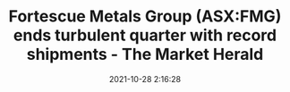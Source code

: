 ---
"title": "Fortescue Metals Group (ASX:FMG) ends turbulent quarter with record shipments - The Market Herald"
"date": "2021-10-28 2:16:28"
"feed_name": "GOOGLENEWSMINING"
"feed_website": "https://news.google.com/search?q=mining%2Bincident&hl=en-US&gl=US&ceid=US:en"
"feed_rss": "https://news.google.com/rss/search?q=mining%2Bincident&hl=en-US&gl=US&ceid=US:en"
"link": "https://themarketherald.com.au/tesserent-asxtnt-posts-strong-start-to-fy22-2021-10-28/"
"source": "{'href': 'https://themarketherald.com.au', 'title': 'The Market Herald'}"
"file": "_posts/2021-1-1-258d4baece772d62321dd95fa1f16b7961d51a26.md"
"accident": "0"
"drilling": "0"
"dead": "0"
"injured": "0"
"arrested": "0"
"place": "unknown place"
"where": "unknown site"
"causes": "unknown"
"place_uri": "unknown place"
---